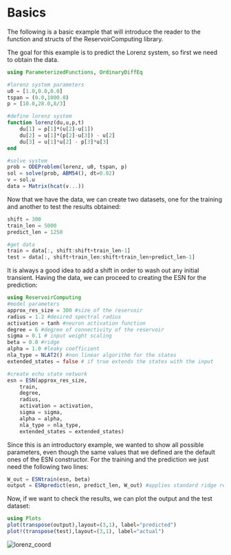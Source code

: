  # Basics

The following is a basic example that will introduce the reader to the function and structs of the ReservoirComputing library.

The goal for this example is to predict the Lorenz system, so first we need to obtain the data.

```julia
using ParameterizedFunctions, OrdinaryDiffEq

#lorenz system parameters
u0 = [1.0,0.0,0.0]                       
tspan = (0.0,1000.0)                      
p = [10.0,28.0,8/3]

#define lorenz system
function lorenz(du,u,p,t)
    du[1] = p[1]*(u[2]-u[1])
    du[2] = u[1]*(p[2]-u[3]) - u[2]
    du[3] = u[1]*u[2] - p[3]*u[3]
end

#solve system
prob = ODEProblem(lorenz, u0, tspan, p)  
sol = solve(prob, ABM54(), dt=0.02)   
v = sol.u
data = Matrix(hcat(v...))
```

Now that we have the data, we can create two datasets, one for the training and another to test the results obtained:

```julia
shift = 300
train_len = 5000
predict_len = 1250

#get data
train = data[:, shift:shift+train_len-1]
test = data[:, shift+train_len:shift+train_len+predict_len-1]
```

It is always a good idea to add a shift in order to wash out any initial transient. Having the data, we can proceed to creating the ESN for the prediction:

```julia
using ReservoirComputing
#model parameters
approx_res_size = 300 #size of the reservoir
radius = 1.2 #desired spectral radius
activation = tanh #neuron activation function
degree = 6 #degree of connectivity of the reservoir
sigma = 0.1 # input weight scaling
beta = 0.0 #ridge
alpha = 1.0 #leaky coefficient
nla_type = NLAT2() #non linear algorithm for the states
extended_states = false # if true extends the states with the input

#create echo state network  
esn = ESN(approx_res_size,
    train,
    degree,
    radius,
    activation = activation,
    sigma = sigma,
    alpha = alpha,
    nla_type = nla_type,
    extended_states = extended_states)
```

Since this is an introductory example, we wanted to show all possible parameters, even though the same values that we defined are the default ones of the ESN constructor. For the training and the prediction we just need the following two lines:

```julia
W_out = ESNtrain(esn, beta)
output = ESNpredict(esn, predict_len, W_out) #applies standard ridge regression for the training
```

Now, if we want to check the results, we can plot the output and the test dataset:
```julia
using Plots
plot(transpose(output),layout=(3,1), label="predicted")
plot!(transpose(test),layout=(3,1), label="actual")
```
![lorenz_coord](https://user-images.githubusercontent.com/10376688/81470264-42f5c800-91ea-11ea-98a2-a8a8d7d96155.png)
